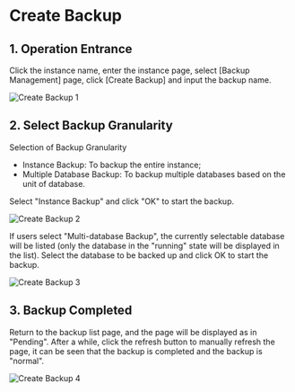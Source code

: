 # Create Backup

## 1. Operation Entrance
Click the instance name, enter the instance page, select [Backup Management] page, click [Create Backup] and input the backup name.

![Create Backup 1](../../../../image/RDS/Create-Backup-1.png)

## 2. Select Backup Granularity
Selection of Backup Granularity
- Instance Backup: To backup the entire instance;
- Multiple Database Backup: To backup multiple databases based on the unit of database.

Select "Instance Backup" and click "OK" to start the backup.

![Create Backup 2](../../../../image/RDS/Create-Backup-2.png)

 If users select "Multi-database Backup", the currently selectable database will be listed (only the database in the "running" state will be displayed in the list). Select the database to be backed up and click OK to start the backup.
 
![Create Backup 3](../../../../image/RDS/Create-Backup-3.png)

## 3. Backup Completed
Return to the backup list page, and the page will be displayed as in "Pending".
After a while, click the refresh button to manually refresh the page, it can be seen that the backup is completed and the backup is "normal".

![Create Backup 4](../../../../image/RDS/Create-Backup-4.png)
